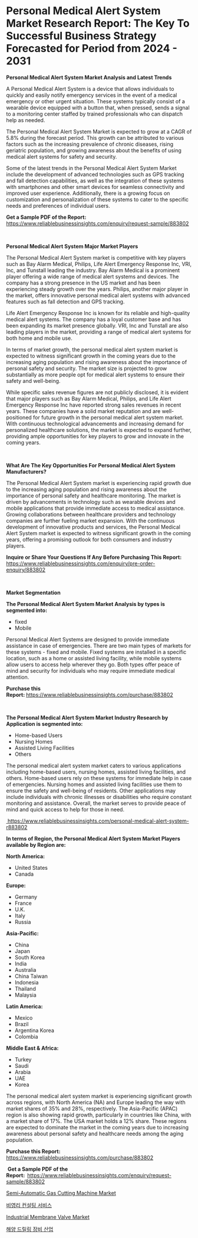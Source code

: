<p><h1>Personal Medical Alert System Market Research Report: The Key To Successful Business Strategy Forecasted for Period from 2024 - 2031</h1></p><p><strong>Personal Medical Alert System Market Analysis and Latest Trends</strong></p>
<p><p>A Personal Medical Alert System is a device that allows individuals to quickly and easily notify emergency services in the event of a medical emergency or other urgent situation. These systems typically consist of a wearable device equipped with a button that, when pressed, sends a signal to a monitoring center staffed by trained professionals who can dispatch help as needed.</p><p>The Personal Medical Alert System Market is expected to grow at a CAGR of 5.8% during the forecast period. This growth can be attributed to various factors such as the increasing prevalence of chronic diseases, rising geriatric population, and growing awareness about the benefits of using medical alert systems for safety and security.</p><p>Some of the latest trends in the Personal Medical Alert System Market include the development of advanced technologies such as GPS tracking and fall detection capabilities, as well as the integration of these systems with smartphones and other smart devices for seamless connectivity and improved user experience. Additionally, there is a growing focus on customization and personalization of these systems to cater to the specific needs and preferences of individual users.</p></p>
<p><strong>Get a Sample PDF of the Report:&nbsp;</strong> <a href="https://www.reliablebusinessinsights.com/enquiry/request-sample/883802">https://www.reliablebusinessinsights.com/enquiry/request-sample/883802</a></p>
<p>&nbsp;</p>
<p><strong>Personal Medical Alert System Major Market Players</strong></p>
<p><p>The Personal Medical Alert System market is competitive with key players such as Bay Alarm Medical, Philips, Life Alert Emergency Response Inc, VRI, Inc, and Tunstall leading the industry. Bay Alarm Medical is a prominent player offering a wide range of medical alert systems and devices. The company has a strong presence in the US market and has been experiencing steady growth over the years. Philips, another major player in the market, offers innovative personal medical alert systems with advanced features such as fall detection and GPS tracking.</p><p>Life Alert Emergency Response Inc is known for its reliable and high-quality medical alert systems. The company has a loyal customer base and has been expanding its market presence globally. VRI, Inc and Tunstall are also leading players in the market, providing a range of medical alert systems for both home and mobile use.</p><p>In terms of market growth, the personal medical alert system market is expected to witness significant growth in the coming years due to the increasing aging population and rising awareness about the importance of personal safety and security. The market size is projected to grow substantially as more people opt for medical alert systems to ensure their safety and well-being.</p><p>While specific sales revenue figures are not publicly disclosed, it is evident that major players such as Bay Alarm Medical, Philips, and Life Alert Emergency Response Inc have reported strong sales revenues in recent years. These companies have a solid market reputation and are well-positioned for future growth in the personal medical alert system market. With continuous technological advancements and increasing demand for personalized healthcare solutions, the market is expected to expand further, providing ample opportunities for key players to grow and innovate in the coming years.</p></p>
<p>&nbsp;</p>
<p><strong>What Are The Key Opportunities For Personal Medical Alert System Manufacturers?</strong></p>
<p><p>The Personal Medical Alert System market is experiencing rapid growth due to the increasing aging population and rising awareness about the importance of personal safety and healthcare monitoring. The market is driven by advancements in technology such as wearable devices and mobile applications that provide immediate access to medical assistance. Growing collaborations between healthcare providers and technology companies are further fueling market expansion. With the continuous development of innovative products and services, the Personal Medical Alert System market is expected to witness significant growth in the coming years, offering a promising outlook for both consumers and industry players.</p></p>
<p><strong>Inquire or Share Your Questions If Any Before Purchasing This Report:</strong> <a href="https://www.reliablebusinessinsights.com/enquiry/pre-order-enquiry/883802">https://www.reliablebusinessinsights.com/enquiry/pre-order-enquiry/883802</a></p>
<p>&nbsp;</p>
<p><strong>Market Segmentation</strong></p>
<p><strong>The Personal Medical Alert System Market Analysis by types is segmented into:</strong></p>
<p><ul><li>fixed</li><li>Mobile</li></ul></p>
<p><p>Personal Medical Alert Systems are designed to provide immediate assistance in case of emergencies. There are two main types of markets for these systems - fixed and mobile. Fixed systems are installed in a specific location, such as a home or assisted living facility, while mobile systems allow users to access help wherever they go. Both types offer peace of mind and security for individuals who may require immediate medical attention.</p></p>
<p><strong>Purchase this Report:&nbsp;</strong><a href="https://www.reliablebusinessinsights.com/purchase/883802">https://www.reliablebusinessinsights.com/purchase/883802</a></p>
<p>&nbsp;</p>
<p><strong>The Personal Medical Alert System Market Industry Research by Application is segmented into:</strong></p>
<p><ul><li>Home-based Users</li><li>Nursing Homes</li><li>Assisted Living Facilities</li><li>Others</li></ul></p>
<p><p>The personal medical alert system market caters to various applications including home-based users, nursing homes, assisted living facilities, and others. Home-based users rely on these systems for immediate help in case of emergencies. Nursing homes and assisted living facilities use them to ensure the safety and well-being of residents. Other applications may include individuals with chronic illnesses or disabilities who require constant monitoring and assistance. Overall, the market serves to provide peace of mind and quick access to help for those in need.</p></p>
<p><a href="https://www.reliablebusinessinsights.com/personal-medical-alert-system-r883802">&nbsp;https://www.reliablebusinessinsights.com/personal-medical-alert-system-r883802</a></p>
<p><strong>In terms of Region, the Personal Medical Alert System Market Players available by Region are:</strong></p>
<p>
    <p> <strong> North America: </strong>
        <ul>
            <li>United States</li>
            <li>Canada</li>
        </ul>
        </p> 
    <p> <strong> Europe: </strong>
        <ul>
            <li>Germany</li>
            <li>France</li>
            <li>U.K.</li>
            <li>Italy</li>
            <li>Russia</li>
        </ul>
        </p> 
    <p> <strong> Asia-Pacific: </strong>
        <ul>
            <li>China</li>
            <li>Japan</li>
            <li>South Korea</li>
            <li>India</li>
            <li>Australia</li>
            <li>China Taiwan</li>
            <li>Indonesia</li>
            <li>Thailand</li>
            <li>Malaysia</li>
        </ul>
        </p> 
    <p> <strong> Latin America: </strong>
        <ul>
            <li>Mexico</li>
            <li>Brazil</li>
            <li>Argentina Korea</li>
            <li>Colombia</li>
        </ul>
        </p> 
    <p> <strong> Middle East & Africa: </strong>
        <ul>
            <li>Turkey</li>
            <li>Saudi</li>
            <li>Arabia</li>
            <li>UAE</li>
            <li>Korea</li>
        </ul>
    </p>
    </p>
<p><p>The personal medical alert system market is experiencing significant growth across regions, with North America (NA) and Europe leading the way with market shares of 35% and 28%, respectively. The Asia-Pacific (APAC) region is also showing rapid growth, particularly in countries like China, with a market share of 17%. The USA market holds a 12% share. These regions are expected to dominate the market in the coming years due to increasing awareness about personal safety and healthcare needs among the aging population.</p></p>
<p><strong>Purchase this Report: </strong><a href="https://www.reliablebusinessinsights.com/purchase/883802">https://www.reliablebusinessinsights.com/purchase/883802</a></p>
<p>&nbsp;<strong>Get a Sample PDF of the Report:&nbsp;&nbsp;</strong><a href="https://www.reliablebusinessinsights.com/enquiry/request-sample/883802">https://www.reliablebusinessinsights.com/enquiry/request-sample/883802</a></p>
<p><strong></strong></p>
<p><p><a href="https://github.com/AlysaLedner2023/Market-Research-Report-List-1/blob/main/semi-automatic-gas-cutting-machine-market.md">Semi-Automatic Gas Cutting Machine Market</a></p><p><a href="https://github.com/alfitoms13/Market-Research-Report-List-1/blob/main/2932038181310.md">비영리 컨설팅 서비스</a></p><p><a href="https://github.com/JermaineCrona2023/Market-Research-Report-List-1/blob/main/industrial-membrane-valve-market.md">Industrial Membrane Valve Market</a></p><p><a href="https://github.com/mofijurk071/Market-Research-Report-List-1/blob/main/4229065181311.md">해양 드릴링 장비 산업</a></p></p>